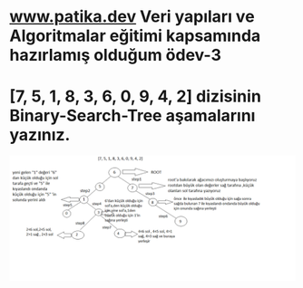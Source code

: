 # www.patika.dev Veri yapıları ve Algoritmalar eğitimi kapsamında hazırlamış olduğum ödev-3

# [7, 5, 1, 8, 3, 6, 0, 9, 4, 2] dizisinin Binary-Search-Tree aşamalarını yazınız.

![alt text](/binarysearchtree.png)